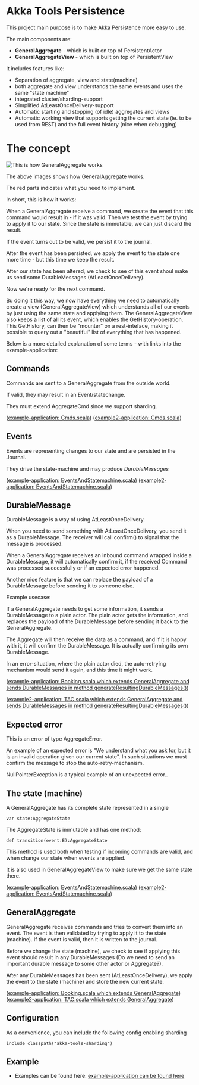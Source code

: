 Akka Tools Persistence
==============================

This project main purpose is to make Akka Persistence more easy to use.

The main components are:

* **GeneralAggregate** - which is built on top of PersistentActor
* **GeneralAggregateView** - which is built on top of PersistentView 


It includes features like:

* Separation of aggregate, view and state(machine)
* both aggregate and view understands the same events and uses the same "state machine"
* integrated cluster/sharding-support
* Simplified AtLeastOnceDelivery-support
* Automatic starting and stopping (of idle) aggregates and views
* Automatic working view that supports getting the current state (ie. to be used from REST) and the full event history (nice when debugging)


The concept
=====================

![This is how GeneralAggregate works](../img/general-aggregate-flow.jpg "This is how GeneralAggregate works")

The above images shows how GeneralAggregate works.

The red parts indicates what you need to implement.

In short, this is how it works:

When a GeneralAggregate receive a command, we create the event that this command would result in - if it was valid.
Then we test the event by trying to apply it to our state. Since the state is immutable, we can just discard the result.

If the event turns out to be valid, we persist it to the journal.

After the event has been persisted, we apply the event to the state one more time - but this time we keep the result.

After our state has been altered, we check to see of this event shoul make us send some DurableMessages (AtLeastOnceDelivery).

Now we're ready for the next command.

Bu doing it this way, we now have everything we need to automatically create a view (GeneralAggregateView) which understands
all of our events by just using the same state and applying them.
The GeneralAggregateView also keeps a list of all its event, which enables the GetHistory-operation.
This GetHistory, can then be "mounter" on a rest-inteface, making it possible to query out a "beautiful" list of everything that has happened. 


Below is a more detailed explanation of some terms - with links into the example-application: 

Commands
--------------
Commands are sent to a GeneralAggregate from the outside world.

If valid, they may result in an Event/statechange.

They must extend AggregateCmd since we support sharding.

([example-application: Cmds.scala](../examples/aggregates/src/main/scala/no/nextgentel/oss/akkatools/example/booking/Cmds.scala))
([example2-application: Cmds.scala](../examples/aggregates/src/main/scala/no/nextgentel/oss/akkatools/example2/trustaccountcreation/Cmds.scala))

Events
--------------
Events are representing changes to our state and are persisted in the Journal.

They drive the state-machine and may produce *DurableMessages*

([example-application: EventsAndStatemachine.scala](../examples/aggregates/src/main/scala/no/nextgentel/oss/akkatools/example/booking/EventsAndStatemachine.scala))
([example2-application: EventsAndStatemachine.scala](../examples/aggregates/src/main/scala/no/nextgentel/oss/akkatools/example2/trustaccountcreation/EventsAndStatemachine.scala))

DurableMessage
----------------
DurableMessage is a way of using AtLeastOnceDelivery.

When you need to send something with AtLeastOnceDelivery, you send it as a DurableMessage.
The receiver will call confirm() to signal that the message is processed.

When a GeneralAggregate receives an inbound command wrapped inside a DurableMessage, it will automatically confirm it,
if the received Command was processed successfully or if an expected error happened.

Another nice feature is that we can replace the payload of a DurableMessage before sending it
to someone else.

Example usecase:

If a GeneralAggregate needs to get some information, it sends a DurableMessage to a plain actor.
The plain actor gets the information, and replaces the payload of the DurableMessage before sending it back
to the GeneralAggregate.

The Aggregate will then receive the data as a command, and if it is happy with it, it will confirm the DurableMessage.
It is actually confirming its own DurableMessage.

In an error-situation, where the plain actor died, the auto-retrying mechanism would send it again, and this time it might work.

([example-application: Booking.scala which extends GeneralAggregate and sends DurableMessages in method generateResultingDurableMessages()](../examples/aggregates/src/main/scala/no/nextgentel/oss/akkatools/example/booking/Booking.scala))

([example2-application: TAC.scala which extends GeneralAggregate and sends DurableMessages in method generateResultingDurableMessages()](../examples/aggregates/src/main/scala/no/nextgentel/oss/akkatools/example2/trustaccountcreation/TAC.scala))

Expected error
---------------
This is an error of type AggregateError.

An example of an expected error is "We understand what you ask for, but it is an invalid operation given our current state".
In such situations we must confirm the message to stop the auto-retry-mechanism. 

NullPointerException is a typical example of an unexpected error..


The state (machine)
-----------

A GeneralAggregate has its complete state represented in a single

    var state:AggregateState

The AggregateState is immutable and has one method:

    def transition(event:E):AggregateState

This method is used both when testing if incoming commands are valid, and when change our state when events are applied.

It is also used in GeneralAggregateView to make sure we get the same state there.

([example-application: EventsAndStatemachine.scala](../examples/aggregates/src/main/scala/no/nextgentel/oss/akkatools/example/booking/EventsAndStatemachine.scala))
([example2-application: EventsAndStatemachine.scala](../examples/aggregates/src/main/scala/no/nextgentel/oss/akkatools/example2/trustaccountcreation/EventsAndStatemachine.scala))

GeneralAggregate
------------------

GeneralAggregate receives commands and tries to convert them into an event.
The event is then validated by trying to apply it to the state (machine).
If the event is valid, then it is written to the journal.

Before we change the state (machine), we check to see if applying this event should result in
any DurableMessages (Do we need to send an important durable message to some other actor or Aggregate?).

After any DurableMessages has been sent (AtLeastOnceDelivery), we apply the event to the state (machine)
and store the new current state.

([example-application: Booking.scala which extends GeneralAggregate](../examples/aggregates/src/main/scala/no/nextgentel/oss/akkatools/example/booking/Booking.scala))
([example2-application: TAC.scala which extends GeneralAggregate](../examples/aggregates/src/main/scala/no/nextgentel/oss/akkatools/example2/trustaccountcreation/TAC.scala))

Configuration
---------------------

As a convenience, you can include the following config enabling sharding

    include classpath("akka-tools-sharding")



Example
--------------------------

* Examples can be found here: [example-application can be found here](../examples/)